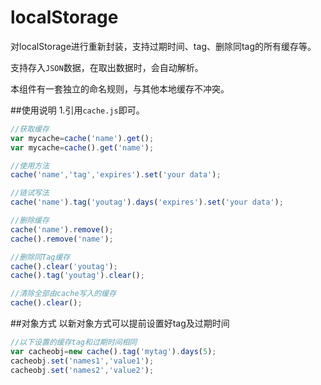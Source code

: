 # localStorage
对localStorage进行重新封装，支持过期时间、tag、删除同tag的所有缓存等。

支持存入`JSON`数据，在取出数据时，会自动解析。

本组件有一套独立的命名规则，与其他本地缓存不冲突。

##使用说明
1.引用`cache.js`即可。

```javascript
//获取缓存
var mycache=cache('name').get();
var mycache=cache().get('name');

//使用方法
cache('name','tag','expires').set('your data');

//链试写法
cache('name').tag('youtag').days('expires').set('your data');

//删除缓存
cache('name').remove();
cache().remove('name');

//删除同Tag缓存
cache().clear('youtag');
cache().tag('youtag').clear();

//清除全部由cache写入的缓存
cache().clear();
```

##对象方式
以新对象方式可以提前设置好tag及过期时间
```javascript
//以下设置的缓存tag和过期时间相同
var cacheobj=new cache().tag('mytag').days(5);
cacheobj.set('names1','value1');
cacheobj.set('names2','value2');
```
